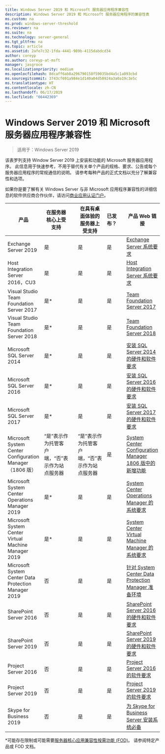 ```yaml
---
title: Windows Server 2019 和 Microsoft 服务器应用程序兼容性
description: Windows Server 2019 和 Microsoft 服务器应用程序的兼容性表
ms.custom: na
ms.prod: windows-server-threshold
ms.reviewer: na
ms.suite: na
ms.technology: server-general
ms.tgt_pltfrm: na
ms.topic: article
ms.assetid: 2afe7c32-1fda-4441-989b-4115dabdcd34
author: coreyp
ms.author: coreyp-at-msft
manager: jasgroce
ms.localizationpriority: medium
ms.openlocfilehash: 8dcaff6ab8a296790158f59035bd4a5c1a093cbd
ms.sourcegitcommit: 3743cf691a984e1d140a04d50924a3a0a19c3e5c
ms.translationtype: HT
ms.contentlocale: zh-CN
ms.lasthandoff: 06/17/2019
ms.locfileid: "66442369"
---
```

# <a name="windows-server-2019-and-microsoft-server-application-compatibility"></a>Windows Server 2019 和 Microsoft 服务器应用程序兼容性

>适用于：Windows Server 2019

该表罗列支持 Window Server 2019 上安装和功能的 Microsoft 服务器应用程序。 此信息用于快速参考，不用于替代有关单个产品的规格、要求、公告或每个服务器应用程序的常规通信的说明。 请参考每种产品的正式文档以充分了解兼容性和选项。

如果你是要了解有关 Windows Server 与非 Microsoft 应用程序兼容性的详细信息的软件供应商合作伙伴，请访问[商业应用认证门户](https://commercialappcertification.microsoft.com/)。

| 产品                                                   | 在服务器核心上受支持              |   | 在具有桌面体验的服务器上受支持  | 已发布？  |   | 产品 Web 链接                                                                                                                                                                                                                                                                                                                                                                                                                                                                              |
|--------------------------------------------------------------|------------------------------------------|---|-------------------------------------------------|---------------|---|--------------------------------------------------------------------------------------------------------------------------------------------------------------------------------------------------------------------------------------------------------------------------------------------------------------------------------------------------------------------------------------------------------------------------------------------------------------------------------------------------|
| Exchange Server 2019                                         | 是                                      |   | 是                                             | 是           |   | [Exchange Server 系统要求](https://docs.microsoft.com/Exchange/plan-and-deploy/system-requirements?view=exchserver-2019)                                                                        |
| Host Integration Server 2016，CU3                            | 是                                      |   | 是                                             | 是            |   | [Host Integration Server 系统要求](https://docs.microsoft.com/host-integration-server/install-and-config-guides/system-requirements)                                                            |
| Visual Studio Team Foundation Server 2017                    | 是\*                                    |   | 是                                             | 是           |   | [Team Foundation Server 2017](https://docs.microsoft.com/tfs/server/requirements?view=vsts)                                                                                                                |
| Visual Studio Team Foundation Server 2018                    | 是\*                                    |   | 是                                             | 是           |   | [Team Foundation Server 2018](https://docs.microsoft.com/tfs/server/requirements?view=vsts)                                                                                                                  |
| Microsoft SQL Server 2014                                    | 是\*                                    |   | 是                                             | 是           |   | [安装 SQL Server 2014 的硬件和软件要求](https://docs.microsoft.com/sql/sql-server/install/hardware-and-software-requirements-for-installing-sql-server?view=sql-server-2014)   |
| Microsoft SQL Server 2016                                    | 是\*                                    |   | 是                                             | 是           |   | [安装 SQL Server 2016 的硬件和软件要求](https://docs.microsoft.com/sql/sql-server/install/hardware-and-software-requirements-for-installing-sql-server?view=sql-server-2016)   |
| Microsoft SQL Server 2017                                    | 是\*                                    |   | 是                                             | 是           |   | [安装 SQL Server 2017 的硬件和软件要求](https://docs.microsoft.com/sql/sql-server/install/hardware-and-software-requirements-for-installing-sql-server?view=sql-server-2017) |
| Microsoft System Center Configuration Manager（1806 版） | “是”表示作为托管客户端，“否”表示作为站点服务器 |   | “是”表示作为托管客户端，“否”表示作为站点服务器        | 是           |   | [System Center Configuration Manager 1806 版中的新增功能](https://docs.microsoft.com/sccm/core/plan-design/changes/whats-new-in-version-1806)                                                    |
| Microsoft System Center Operations Manager 2019              | 是\*                                    |   | 是                                             | 是           |   | [System Center Operations Manager 的系统要求](https://docs.microsoft.com/system-center/scom/plan-system-requirements)                                                                                                      |
| Microsoft System Center Virtual Machine Manager 2019         | 是\*                                    |   | 是                                             | 是           |   | [System Center Virtual Machine Manager 的系统要求](https://docs.microsoft.com/system-center/vmm/system-requirements)                                                                                                      |
| Microsoft System Center Data Protection Manager 2019         | 否                                       |   | 是                                             | 是           |   | [针对 System Center Data Protection Manager 准备环境](https://docs.microsoft.com/system-center/dpm/prepare-environment-for-dpm?view=sc-dpm-2019)                                                                                                      |
| SharePoint Server 2016                                       | 否                                       |   | 是                                             | 是           |   | [SharePoint Server 2016 的硬件和软件要求](https://docs.microsoft.com/SharePoint/install/hardware-and-software-requirements)                                                                |
| SharePoint Server 2019                                       | 否                                       |   | 是                                             | 是           |   | [SharePoint Server 2019 的硬件和软件要求](https://docs.microsoft.com/sharepoint/install/hardware-and-software-requirements-2019)                                                       |
| Project Server 2016                                          | 否                                       |   | 是                                             | 是           |   | [Project Server 2016 的软件要求](https://docs.microsoft.com/project/software-requirements-for-project-server-2016)                                                                                |
| Project Server 2019                                          | 否                                       |   | 是                                             | 是           |   | [Project Server 2019 的软件要求](https://docs.microsoft.com/project/software-requirements-for-project-server-2019)                                                                          |
| Skype for Business 2019                                      | 否                                       |   | 是                                             | 是           |   | [为 Skype for Business Server 安装系统必备](https://docs.microsoft.com/skypeforbusiness/deploy/install/install-prerequisites)                                                                          |

\*可能存在限制或可能需要[服务器核心应用兼容性按需功能 (FOD)](install-fod-19.md)。
请参阅特定产品或 FOD 文档。
